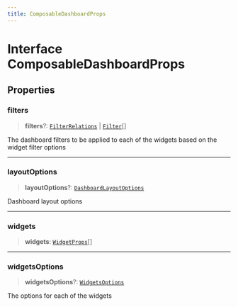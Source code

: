 ```yaml
---
title: ComposableDashboardProps
---
```


# Interface ComposableDashboardProps

## Properties

### filters

> **filters**?: [`FilterRelations`](../../sdk-data/interfaces/interface.FilterRelations.md) \| [`Filter`](../../sdk-data/interfaces/interface.Filter.md)[]

The dashboard filters to be applied to each of the widgets based on the widget filter options

***

### layoutOptions

> **layoutOptions**?: [`DashboardLayoutOptions`](interface.DashboardLayoutOptions.md)

Dashboard layout options

***

### widgets

> **widgets**: [`WidgetProps`](../type-aliases/type-alias.WidgetProps.md)[]

***

### widgetsOptions

> **widgetsOptions**?: [`WidgetsOptions`](../type-aliases/type-alias.WidgetsOptions.md)

The options for each of the widgets
